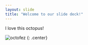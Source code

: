 ```yaml
---
layout: slide
title: "Welcome to our slide deck!"
---
```


I love this octopus!

![octofez](https://octodex.github.com/images/octofez.png)
{: .center}
